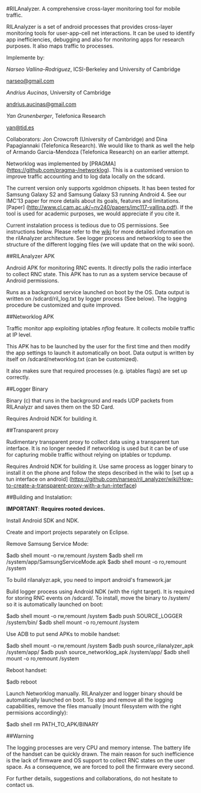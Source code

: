 #RILAnalyzer. A comprehensive cross-layer monitoring tool for mobile traffic.

RILAnalyzer is a set of android processes that provides cross-layer monitoring tools for user-app-cell net interactions. It can be used to identify app inefficiencies, debugging and also for monitoring apps for research purposes. It also maps traffic to processes.

Implemente by:

_Narseo Vallina-Rodriguez_, ICSI-Berkeley and University of Cambridge

narseo@gmail.com

_Andrius Aucinas_, University of Cambridge

andrius.aucinas@gmail.com

_Yan Grunenberger_, Telefonica Research

yan@tid.es

Collaborators: Jon Crowcroft (University of Cambridge) and Dina Papagiannaki (Telefonica Research). We would like to thank as well the help of Armando Garcia-Mendoza (Telefonica Research) on an earlier attempt.

Networklog was implemented by [PRAGMA] (https://github.com/pragma-/networklog). This is a customised version to improve traffic accounting and to log data locally on the sdcard.


The current version only supports xgoldmon chipsets. It has been tested for Samsung Galaxy S2 and Samsung Galaxy S3 running Android 4. See our IMC'13 paper for more details about its goals, features and limitations. [Paper] (http://www.cl.cam.ac.uk/~nv240/papers/imc117-vallina.pdf). If the tool is used for academic purposes, we would appreciate if you cite it.

Current instalation process is tedious due to OS permissions. See instructions below. Please refer to the [wiki](https://github.com/narseo/ril_analyzer/wiki/) for more detailed information on the rilAnalyzer architecture. See logger process and networklog to see the structure of the different logging files (we will update that on the wiki soon).

##RILAnalyzer APK

Android APK for monitoring RNC events. It directly polls the radio interface to collect RNC state. This APK has to run as a system service because of Android permissions. 

Runs as a background service launched on boot by the OS. Data output is written on /sdcard/ril_log.txt by logger process (See below). The logging procedure be customized and quite improved.

##Networklog APK

Traffic monitor app exploiting iptables _nflog_ feature. It collects mobile traffic at IP level.

This APK has to be launched by the user for the first time and then modify the app settings to launch it automatically on boot. Data output is written by itself on /sdcard/networklog.txt (can be customized).

It also makes sure that required processes (e.g. iptables flags) are set up correctly.

##Logger Binary

Binary (c) that runs in the background and reads UDP packets from RILAnalyzr and saves them on the SD Card.

Requires Android NDK for building it.

##Transparent proxy

Rudimentary transparent proxy to collect data using a transparent tun interface. It is no longer needed if networklog is used but it can be of use for capturing mobile traffic without relying on iptables or tcpdump.

Requires Android NDK for building it. Use same process as logger binary to install it on the phone and follow the steps described in the wiki to [set up a tun interface on android] (https://github.com/narseo/ril_analyzer/wiki/How-to-create-a-transparent-proxy-with-a-tun-interface) 

##Building and Instalation:

__IMPORTANT__: __Requires rooted devices.__

Install Android SDK and NDK.

Create and import projects separately on Eclipse.

Remove Samsung Service Mode:

$adb shell mount -o rw,remount /system
$adb shell rm /system/app/SamsungServiceMode.apk
$adb shell mount -o ro,remount /system

To build rilanalyzr.apk, you need to import android's framework.jar

Build logger process using Android NDK (with the right target). It is required for storing RNC events on /sdcard/. To install, move the binary to /system/ so it is automatically launched on boot:

$adb shell mount -o rw,remount /system
$adb push SOURCE_LOGGER /system/bin/
$adb shell mount -o ro,remount /system

Use ADB to put send APKs to mobile handset: 

$adb shell mount -o rw,remount /system
$adb push source_rilanalyzer_apk /system/app/
$adb push source_networklog_apk /system/app/
$adb shell mount -o ro,remount /system

Reboot handset:

$adb reboot

Launch Networklog manually. RILAnalyzer and logger binary should be automatically launched on boot. To stop and remove all the logging capabilities, remove the files manually (mount filesystem with the right permisions accordingly):

$adb shell rm PATH_TO_APK/BINARY

##Warning

The logging processes are very CPU and memory intense. The battery life of the handset can be quickly drawn. The main reason for such inefficience is the lack of firmware and OS support to collect RNC states on the user space. As a consequence, we are forced to poll the firmware every second.

For further details, suggestions and collaborations, do not hesitate to contact us.
